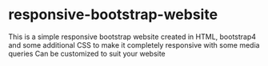 # responsive-bootstrap-website
This is a simple responsive bootstrap website created in HTML, bootstrap4 and some additional CSS to make it completely responsive with some media queries
Can be customized to suit your website
